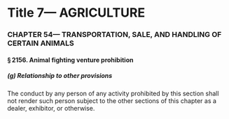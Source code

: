 
# Title 7— AGRICULTURE
### CHAPTER 54— TRANSPORTATION, SALE, AND HANDLING OF CERTAIN ANIMALS
#### § 2156. Animal fighting venture prohibition
##### (g) Relationship to other provisions

The conduct by any person of any activity prohibited by this section shall not render such person subject to the other sections of this chapter as a dealer, exhibitor, or otherwise.
